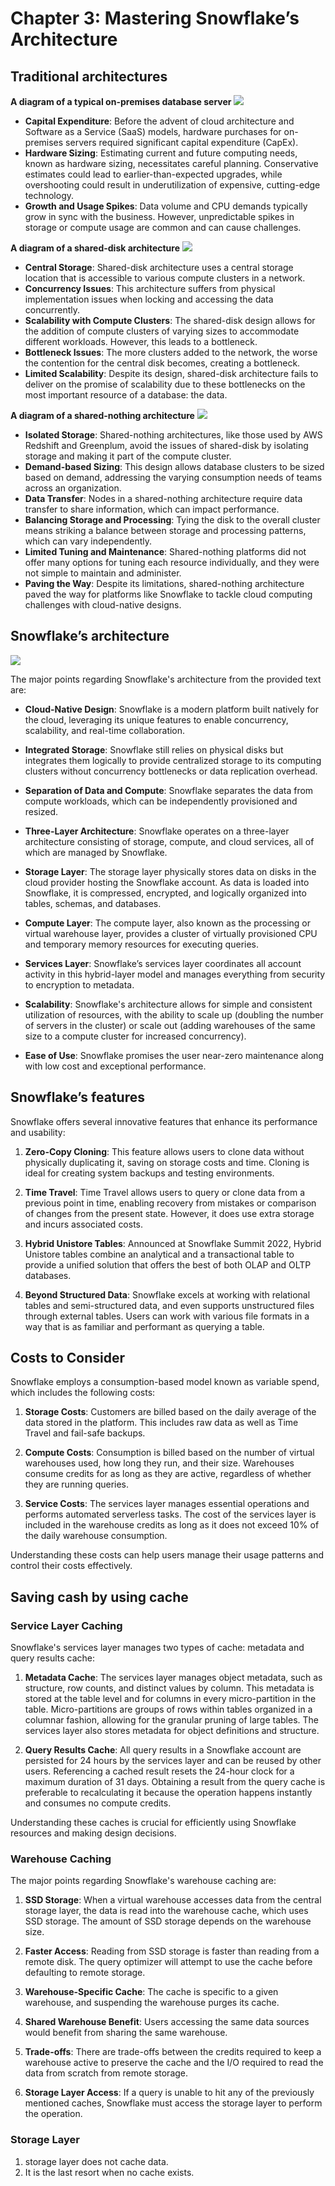 # Chapter 3: Mastering Snowflake’s Architecture

## Traditional architectures

**A diagram of a typical on-premises database server**
![](resources/on_premises_database_server.png)

- **Capital Expenditure**: Before the advent of cloud architecture and Software as a Service (SaaS) models, hardware purchases for on-premises servers required significant capital expenditure (CapEx).
- **Hardware Sizing**: Estimating current and future computing needs, known as hardware sizing, necessitates careful planning. Conservative estimates could lead to earlier-than-expected upgrades, while overshooting could result in underutilization of expensive, cutting-edge technology.
- **Growth and Usage Spikes**: Data volume and CPU demands typically grow in sync with the business. However, unpredictable spikes in storage or compute usage are common and can cause challenges.

**A diagram of a shared-disk architecture**
![](resources/shared_disk_architecture.png)

- **Central Storage**: Shared-disk architecture uses a central storage location that is accessible to various compute clusters in a network.
- **Concurrency Issues**: This architecture suffers from physical implementation issues when locking and accessing the data concurrently.
- **Scalability with Compute Clusters**: The shared-disk design allows for the addition of compute clusters of varying sizes to accommodate different workloads. However, this leads to a bottleneck.
- **Bottleneck Issues**: The more clusters added to the network, the worse the contention for the central disk becomes, creating a bottleneck.
- **Limited Scalability**: Despite its design, shared-disk architecture fails to deliver on the promise of scalability due to these bottlenecks on the most important resource of a database: the data.

**A diagram of a shared-nothing architecture**
![](resources/shared_nothing_architecture.png)

- **Isolated Storage**: Shared-nothing architectures, like those used by AWS Redshift and Greenplum, avoid the issues of shared-disk by isolating storage and making it part of the compute cluster.
- **Demand-based Sizing**: This design allows database clusters to be sized based on demand, addressing the varying consumption needs of teams across an organization.
- **Data Transfer**: Nodes in a shared-nothing architecture require data transfer to share information, which can impact performance.
- **Balancing Storage and Processing**: Tying the disk to the overall cluster means striking a balance between storage and processing patterns, which can vary independently.
- **Limited Tuning and Maintenance**: Shared-nothing platforms did not offer many options for tuning each resource individually, and they were not simple to maintain and administer.
- **Paving the Way**: Despite its limitations, shared-nothing architecture paved the way for platforms like Snowflake to tackle cloud computing challenges with cloud-native designs.

## Snowflake’s architecture

![](resources/ch03_snowflake_architecture.png)

The major points regarding Snowflake's architecture from the provided text are:

- **Cloud-Native Design**: Snowflake is a modern platform built natively for the cloud, leveraging its unique features to enable concurrency, scalability, and real-time collaboration.

- **Integrated Storage**: Snowflake still relies on physical disks but integrates them logically to provide centralized storage to its computing clusters without concurrency bottlenecks or data replication overhead.

- **Separation of Data and Compute**: Snowflake separates the data from compute workloads, which can be independently provisioned and resized.

- **Three-Layer Architecture**: Snowflake operates on a three-layer architecture consisting of storage, compute, and cloud services, all of which are managed by Snowflake.

- **Storage Layer**: The storage layer physically stores data on disks in the cloud provider hosting the Snowflake account. As data is loaded into Snowflake, it is compressed, encrypted, and logically organized into tables, schemas, and databases.

- **Compute Layer**: The compute layer, also known as the processing or virtual warehouse layer, provides a cluster of virtually provisioned CPU and temporary memory resources for executing queries.

- **Services Layer**: Snowflake’s services layer coordinates all account activity in this hybrid-layer model and manages everything from security to encryption to metadata.

- **Scalability**: Snowflake's architecture allows for simple and consistent utilization of resources, with the ability to scale up (doubling the number of servers in the cluster) or scale out (adding warehouses of the same size to a compute cluster for increased concurrency).

- **Ease of Use**: Snowflake promises the user near-zero maintenance along with low cost and exceptional performance.

## Snowflake’s features

Snowflake offers several innovative features that enhance its performance and usability:

1. **Zero-Copy Cloning**: This feature allows users to clone data without physically duplicating it, saving on storage costs and time. Cloning is ideal for creating system backups and testing environments.

2. **Time Travel**: Time Travel allows users to query or clone data from a previous point in time, enabling recovery from mistakes or comparison of changes from the present state. However, it does use extra storage and incurs associated costs.

3. **Hybrid Unistore Tables**: Announced at Snowflake Summit 2022, Hybrid Unistore tables combine an analytical and a transactional table to provide a unified solution that offers the best of both OLAP and OLTP databases.

4. **Beyond Structured Data**: Snowflake excels at working with relational tables and semi-structured data, and even supports unstructured files through external tables. Users can work with various file formats in a way that is as familiar and performant as querying a table.

## Costs to Consider

Snowflake employs a consumption-based model known as variable spend, which includes the following costs:

1. **Storage Costs**: Customers are billed based on the daily average of the data stored in the platform. This includes raw data as well as Time Travel and fail-safe backups.

2. **Compute Costs**: Consumption is billed based on the number of virtual warehouses used, how long they run, and their size. Warehouses consume credits for as long as they are active, regardless of whether they are running queries.

3. **Service Costs**: The services layer manages essential operations and performs automated serverless tasks. The cost of the services layer is included in the warehouse credits as long as it does not exceed 10% of the daily warehouse consumption.

Understanding these costs can help users manage their usage patterns and control their costs effectively.

## Saving cash by using cache

### Service Layer Caching

Snowflake's services layer manages two types of cache: metadata and query results cache:

1. **Metadata Cache**: The services layer manages object metadata, such as structure, row counts, and distinct values by column. This metadata is stored at the table level and for columns in every micro-partition in the table. Micro-partitions are groups of rows within tables organized in a columnar fashion, allowing for the granular pruning of large tables. The services layer also stores metadata for object definitions and structure.

2. **Query Results Cache**: All query results in a Snowflake account are persisted for 24 hours by the services layer and can be reused by other users. Referencing a cached result resets the 24-hour clock for a maximum duration of 31 days. Obtaining a result from the query cache is preferable to recalculating it because the operation happens instantly and consumes no compute credits.

Understanding these caches is crucial for efficiently using Snowflake resources and making design decisions.

### Warehouse Caching
The major points regarding Snowflake's warehouse caching are:

1. **SSD Storage**: When a virtual warehouse accesses data from the central storage layer, the data is read into the warehouse cache, which uses SSD storage. The amount of SSD storage depends on the warehouse size.

2. **Faster Access**: Reading from SSD storage is faster than reading from a remote disk. The query optimizer will attempt to use the cache before defaulting to remote storage.

3. **Warehouse-Specific Cache**: The cache is specific to a given warehouse, and suspending the warehouse purges its cache.

4. **Shared Warehouse Benefit**: Users accessing the same data sources would benefit from sharing the same warehouse.

5. **Trade-offs**: There are trade-offs between the credits required to keep a warehouse active to preserve the cache and the I/O required to read the data from scratch from remote storage.

6. **Storage Layer Access**: If a query is unable to hit any of the previously mentioned caches, Snowflake must access the storage layer to perform the operation.

### Storage Layer

1. storage layer does not cache data.
2. It is the last resort when no cache exists.


